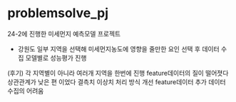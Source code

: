 # problemsolve_pj
24-2에 진행한 미세먼지 예측모델 프로젝트 

- 강원도 일부 지역을 선택해 미세먼지농도에 영향을 줄만한 요인 선택 후 데이터 수집 모델별로 성능평가 진행


(후기)
각 지역별이 아니라 여러개 지역을 한번에 진행
feature데이터의 질이 떨어졋다
상관관계가 낮은 편 이었다
결측치 이상치 처리 방식 개선
feature데이터 추가
데이터 수집의 어려움


